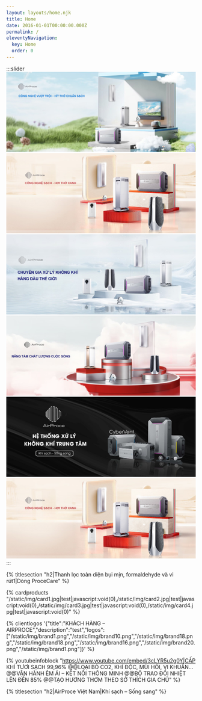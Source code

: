 ```yaml
---
layout: layouts/home.njk
title: Home
date: 2016-01-01T00:00:00.000Z
permalink: /
eleventyNavigation:
  key: Home
  order: 0
---
```

:::slider
![](/static/img/bg1.jpg)
![](/static/img/bg2.jpg)
![](/static/img/bg3.jpg)
![](/static/img/bg4.jpg)
![](/static/img/bg5.jpg)
![](/static/img/bg2.jpg)
:::

{% titlesection "h2|Thanh lọc toàn diện bụi mịn, formaldehyde và vi rút1|Dòng ProceCare" %}

{% cardproducts "/static/img/card1.jpg|test|javascript:void(0),/static/img/card2.jpg|test|javascript:void(0),/static/img/card3.jpg|test|javascript:void(0),/static/img/card4.jpg|test|javascript:void(0)" %}

{% clientlogos '{"title":"KHÁCH HÀNG – AIRPROCE","description":"test","logos":["/static/img/brand1.png","/static/img/brand10.png","/static/img/brand18.png","/static/img/brand18.png","/static/img/brand16.png","/static/img/brand20.png","/static/img/brand1.png"]}' %}

{% youtubeinfoblock "https://www.youtube.com/embed/3cLYR5u2g0Y|CẤP KHÍ TƯƠI SẠCH 99,96% @@LOẠI BỎ CO2, KHÍ ĐỘC, MÙI HÔI, VI KHUẨN… @@VẬN HÀNH ÊM ÁI – KẾT NỐI THÔNG MINH @@BỘ TRAO ĐỔI NHIỆT LÊN ĐẾN 85% @@TẠO HƯƠNG THƠM THEO SỞ THÍCH GIA CHỦ" %}

{% titlesection "h2|AirProce Việt Nam|Khí sạch – Sống sang" %}
